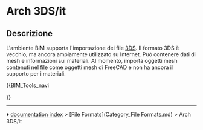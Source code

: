 # Arch 3DS/it
## Descrizione

L\'ambiente BIM supporta l\'importazione dei file [3DS](https://en.wikipedia.org/wiki/.3ds). Il formato 3DS è vecchio, ma ancora ampiamente utilizzato su Internet. Può contenere dati di mesh e informazioni sui materiali. Al momento, importa oggetti mesh contenuti nel file come oggetti mesh di FreeCAD e non ha ancora il supporto per i materiali.





{{BIM_Tools_navi

}}



---
⏵ [documentation index](../README.md) > [File Formats](Category_File Formats.md) > Arch 3DS/it
